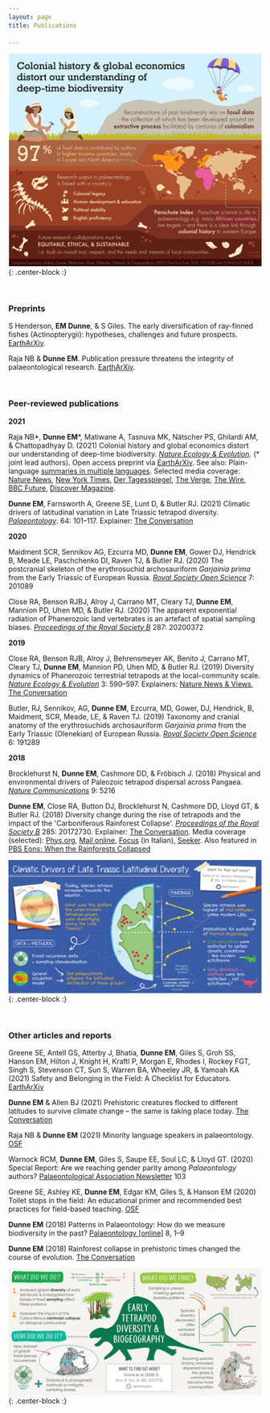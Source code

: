 ```yaml
---
layout: page
title: Publications

---
```


![RajaDunneetalNatEcolEvol2021](/assets/img/graphic_NEE_2021.png){: .center-block :}


<br/>

### Preprints

S Henderson, **EM Dunne**, & S Giles. The early diversification of ray-finned fishes (Actinopterygii): hypotheses, challenges and future prospects. [EarthArXiv](https://eartharxiv.org/repository/view/2613/).

Raja NB & **Dunne EM**. Publication pressure threatens the integrity of palaeontological research. [EarthArXiv](https://eartharxiv.org/repository/view/2414/).


<br/>

### Peer-reviewed publications


**2021**

Raja NB\*, **Dunne EM**\*, Matiwane A, Tasnuva MK, Nätscher PS, Ghilardi AM, & Chattopadhyay D. (2021) Colonial history and global economics distort our understanding of deep-time biodiversity. [*Nature Ecology & Evolution*](https://www.nature.com/articles/s41559-021-01608-8). (\* joint lead authors). Open access preprint via [EarthArXiv](https://eartharxiv.org/repository/view/2472/).
See also: Plain-language [summaries in multiple languages](https://osf.io/bptqf/).
Selected media coverage: [Nature News](https://www.nature.com/articles/d41586-022-00034-5), [New York Times](https://www.nytimes.com/2021/03/22/science/dinosaurs-fossils-colonialism.html), [Der Tagesspiegel](https://m.tagesspiegel.de/wissen/schwarzmarkt-faelschungen-und-vorwuerfe-fossilienforschung-in-schwierigkeiten/27549240.html), [The Verge](https://www.theverge.com/2022/1/4/22865758/decolonizing-earth-sciences-paleontology-fossil-record), [The Wire](https://science.thewire.in/the-sciences/parachute-science-palaeontology-european-colonialism-indian-scientists/), [BBC Future](https://www.bbc.com/future/article/20220113-why-indias-fossil-wealth-has-remained-hidden), [Discover Magazine](https://www.discovermagazine.com/the-sciences/new-data-expose-colonialism-in-paleontology).

**Dunne EM**, Farnsworth A, Greene SE, Lunt D, & Butler RJ. (2021) Climatic drivers of latitudinal variation in Late Triassic tetrapod diversity. [*Palaeontology*](https://onlinelibrary.wiley.com/doi/full/10.1111/pala.12514). 64: 101–117. Explainer: 
[The Conversation](https://theconversation.com/prehistoric-creatures-flocked-to-different-latitudes-to-survive-climate-change-the-same-is-taking-place-today-163309)


**2020**

Maidment SCR, Sennikov AG, Ezcurra MD, **Dunne EM**, Gower DJ, Hendrick B, Meade LE, Paschchenko DI, Raven TJ, & Butler RJ. (2020) The postcranial skeleton of the erythrosuchid archosauriform *Garjainia prima* from the Early Triassic of European Russia. [*Royal Society Open Science*](https://royalsocietypublishing.org/doi/full/10.1098/rsos.201089) 7: 201089

Close RA, Benson RJBJ, Alroy J, Carrano MT, Cleary TJ, **Dunne EM**, Mannion PD, Uhen MD, & Butler RJ. (2020) The apparent exponential radiation of Phanerozoic land vertebrates is an artefact of spatial sampling biases. [*Proceedings of the Royal Society B*](https://royalsocietypublishing.org/doi/10.1098/rspb.2020.0372) 287: 20200372

**2019**

Close RA, Benson RJB, Alroy J, Behrensmeyer AK, Benito J, Carrano MT, Cleary TJ, **Dunne EM**, Mannion PD, Uhen MD, & Butler RJ. (2019) Diversity dynamics of Phanerozoic terrestrial tetrapods at the local-community scale. [*Nature Ecology & Evolution*](https://www.nature.com/articles/s41559-019-0811-8) 3: 590–597. Explainers: 
[Nature News & Views](https://www.nature.com/articles/s41559-019-0863-9), [The Conversation](https://theconversation.com/land-animal-diversity-was-stable-for-millions-of-years-before-humans-came-along-new-study-111855?)

Butler, RJ, Sennikov, AG, **Dunne EM**, Ezcurra, MD, Gower, DJ, Hendrick, B, Maidment, SCR, Meade, LE, & Raven TJ. (2019) Taxonomy and cranial anatomy of the erythrosuchids archosauriform *Garjainia prima* from the Early Triassic (Olenekian) of European Russia. [*Royal Society Open Science*](https://royalsocietypublishing.org/doi/10.1098/rsos.191289) 6: 191289 


**2018**

Brocklehurst N, **Dunne EM**, Cashmore DD, & Fröbisch J. (2018) Physical and environmental drivers of Paleozoic tetrapod dispersal across Pangaea. [*Nature Communications*](https://www.nature.com/articles/s41467-018-07623-x) 9: 5216 

**Dunne EM**, Close RA, Button DJ, Brocklehurst N, Cashmore DD, Lloyd GT, & Butler RJ. (2018) Diversity change during the rise of tetrapods and the impact of the 'Carboniferous Rainforest Collapse'. [*Proceedings of the Royal Society B*](https://royalsocietypublishing.org/doi/10.1098/rspb.2017.2730) 285: 20172730. Explainer: [The Conversation](https://theconversation.com/rainforest-collapse-in-prehistoric-times-changed-the-course-of-evolution-91289). Media coverage (selected): [Phys.org](https://phys.org/news/2018-02-rainforest-collapse-million-years-impacted.html), [Mail online](https://www.dailymail.co.uk/sciencetech/article-5364737/Climate-change-307-million-years-ago-determined-future.html), [Focus](https://www.focus.it/ambiente/natura/foresta-pluviale-evoluzione-di-rettili-e-mammiferi) (in Italian), [Seeker](https://www.seeker.com/earth-conservation/prehistoric-rainforest-collapse-dramatically-changed-the-course-of-evolution). Also featured in [PBS Eons: When the Rainforests Collapsed](https://www.youtube.com/watch?v=sFHTA8dKceI)


![DunneetalPalaeontology2020](/assets/img/graphic_Palaeo_2020.png){: .center-block :}


<br/>

### Other articles and reports


Greene SE, Antell GS, Atterby J, Bhatia, **Dunne EM**, Giles S, Groh SS, Hanson EM, Hilton J, Knight H, Kraftl P, Morgan E, Rhodes I, Rockey FGT, Singh S, Stevenson CT, Sun S, Warren BA, Wheeley JR, & Yamoah KA (2021) Safety and Belonging in the Field: A Checklist for Educators. [EarthArXiv](https://eartharxiv.org/repository/view/2607/)

**Dunne EM** & Allen BJ (2021) Prehistoric creatures flocked to different latitudes to survive climate change – the same is taking place today. [The Conversation](https://theconversation.com/prehistoric-creatures-flocked-to-different-latitudes-to-survive-climate-change-the-same-is-taking-place-today-163309)

Raja NB & **Dunne EM** (2021) Minority language speakers in palaeontology. [OSF](https://osf.io/nzjre)

Warnock RCM, **Dunne EM**, Giles S, Saupe EE, Soul LC, & Lloyd GT. (2020) Special Report: Are we reaching gender parity among *Palaeontology* authors? [Palaeontological Association Newsletter](https://www.palass.org/publications/newsletter/spotlight-diversity/special-report-are-we-reaching-gender-parity-among-palaeontology-authors) 103

Greene SE, Ashley KE, **Dunne EM**, Edgar KM, Giles S, & Hanson EM (2020) Toilet stops in the field: An educational primer and recommended best practices for field-based teaching. [OSF](https://osf.io/gnhj2/)

**Dunne EM** (2018) Patterns in Palaeontology: How do we measure biodiversity in the past? [Palaeontology [online]](https://www.palaeontologyonline.com/articles/2018/patterns-in-palaeontology-how-do-we-measure-biodiversity-in-the-past/) 8, 1–9 

**Dunne EM** (2018) Rainforest collapse in prehistoric times changed the course of evolution. [The Conversation](https://theconversation.com/rainforest-collapse-in-prehistoric-times-changed-the-course-of-evolution-91289)


![DunneetalProcB2018](/assets/img/graphic_ProcB_2018.jpg){: .center-block :}

